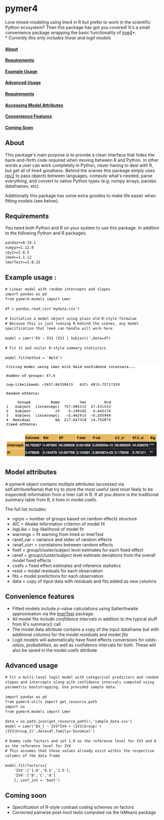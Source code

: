 # pymer4

Love mixed-modeling using lme4 in R but prefer to work in the scientific Python ecosystem? Then this package has got you covered! It's a small convenience package wrapping the basic functionality of [lme4](https://github.com/lme4/lme4)\*.  
\* *Currently this only includes linear and logit models*

#### [About](#about)  
#### [Requirements](#requirements)  
#### [Example Usage](#example-usage)  
#### [Advanced Usage](#advanced-usage)  
#### [Requirements](#requirements)  
#### [Accessing Model Attributes](#model-attributes)  
#### [Convenience Features](#convenience-features)  
#### [Coming Soon](#coming-soon)  



## About <a name="about"></a>
This package's main purpose is to provide a clean interface that hides the back-and-forth code required when moving between R and Python. In other words a user can work completely in Python, never having to deal with R, but get all of lme4 goodness. Behind the scenes this package simply uses [rpy2](https://rpy2.readthedocs.io/en/version_2.8.x/) to pass objects between languages, compute what's needed, parse everything, and convert to native Python types (e.g. numpy arrays, pandas dataframes, etc).

Additionally this package has some extra goodies to make life easier when fitting models (see below).

## Requirements <a name="requirements"></a>
You need *both* Python and R on your system to use this package. In addition to the following Python and R packages:
```
pandas>=0.19.1
numpy>=1.12.0
rpy2>=2.8.5
lme4>=1.1.12
lmerTest>=2.0.33
```

## Example usage <a name="example-usage"></a>:
```
# Linear model with random intercepts and slopes
import pandas as pd
from pymer4.models import Lmer

df = pandas.read_csv('mydata.csv')

# Initialize a model object using plain old R-style formulae
# Because this is just running R behind the scenes, any model specification that lme4 can handle will work here

model = Lmer('DV ~ IV1 (IV1 | Subject)',data=df)

# Fit it and voila! R-style summary statistics

model.fit(method = 'Wald')
```

![](/misc/output.png)


## Model attributes <a name="model-attributes"></a>
A pymer4 object contains multiple attributes (accessed via self.attributeName) that try to store the most useful (and most likely to be inspected) information from a lmer call in R. If all you desire is the traditional summary table from R, it lives in model.coefs.  

The full list includes:
- ngrps = number of groups based on random effects structure
- AIC = Akaike information criterion of model fit
- logLike = log-likelihood of model fit
- warnings = fit warning from lme4 or lmerTest
- ranef_var = variance and stdev of random effects
- ranef_corr = correlations between random effects
- fixef = group/cluster/subject level estimates for each fixed effect
- ranef = group/cluster/subject level estimate deviations from the overall model fixed effects
- coefs = fixed effect estimates and inference statistics
- resid = model residuals for each observation
- fits = model predictions for each observation
- data = copy of input data with residuals and fits added as new columns

## Convenience features <a name="convenience-features"></a>
- Fitted models include p-value calculations using Satterthwaite approximation via the [lmerTest](https://cran.r-project.org/web/packages/lmerTest/index.html) package.
- All model fits include *confidence intervals* in addition to the typical stuff from R's summary() call
- The model.data attribute contains a copy of the input dataframe but with additional columns for the model *residuals* and model *fits*
- Logit models will automatically have fixed effects conversions for *odds-ratios*, *probabilities*, as well as confidence intervals for both. These will also be saved in the model.coefs attribute

## Advanced usage <a name="advanced-usage"></a>
```
# Fit a multi-level logit model with categorical predictors and random slopes and intercepts along with confidence intervals computed using parametric bootstrapping. Use provided sample data.

import pandas as pd
from pymer4.utils import get_resource_path
import os
from pymer4.models import Lmer

data = os.path.join(get_resource_path(),'sample_data.csv')
model = Lmer('DV_l ~ IV3*IV4 + (IV3|Group) + (IV3|Group_2)',data=df,family='binomial')

# Dummy code factors and set 1.0 as the reference level for IV3 and A as the reference level for IV4
# This assumes that these values already exist within the respective columns of the data frame

model.fit(factors={
    'IV3':['1.0','0.5','1.5'],
    'IV4':['B','C','A']
    }, conf_int = 'boot')
```

## Coming soon <a name="coming-soon"></a>
- Specification of R-style contrast coding schemes on factors
- Corrected pairwise post-hoct tests computed via the lsMeans package
